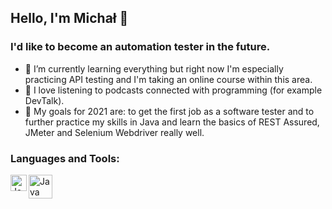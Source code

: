 ## Hello, I'm Michał 👋

### I'd like to become an automation tester in the future.

- 🌱 I’m currently learning everything but right now I'm especially practicing API testing and I'm taking an online course within this area.
- 🌱 I love listening to podcasts connected with programming (for example DevTalk).
- 🌱 My goals for 2021 are: to get the first job as a software tester and to further practice my skills in Java and learn the basics of REST Assured, JMeter and Selenium Webdriver really well.

### Languages and Tools:

<img align="left" alt="Java" width="26px" src="https://zapodaj.net/images/22219e0523db3.png" />
<img align="left" alt="Java" width="38px" src="https://zapodaj.net/images/ca16c2d73c965.png" />

